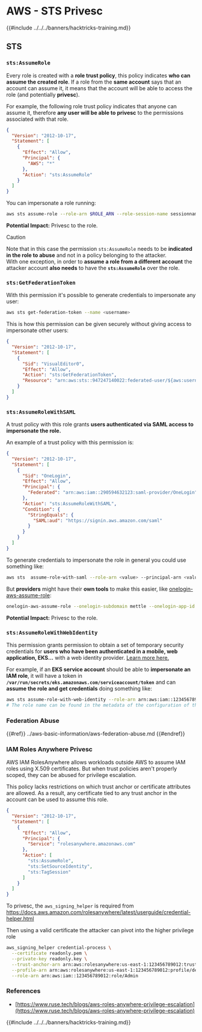 # AWS - STS Privesc

{{#include ../../../banners/hacktricks-training.md}}

## STS

### `sts:AssumeRole`

Every role is created with a **role trust policy**, this policy indicates **who can assume the created role**. If a role from the **same account** says that an account can assume it, it means that the account will be able to access the role (and potentially **privesc**).

For example, the following role trust policy indicates that anyone can assume it, therefore **any user will be able to privesc** to the permissions associated with that role.

```json
{
  "Version": "2012-10-17",
  "Statement": [
    {
      "Effect": "Allow",
      "Principal": {
        "AWS": "*"
      },
      "Action": "sts:AssumeRole"
    }
  ]
}
```

You can impersonate a role running:

```bash
aws sts assume-role --role-arn $ROLE_ARN --role-session-name sessionname
```

**Potential Impact:** Privesc to the role.

> [!CAUTION]
> Note that in this case the permission `sts:AssumeRole` needs to be **indicated in the role to abuse** and not in a policy belonging to the attacker.\
> With one exception, in order to **assume a role from a different account** the attacker account **also needs** to have the **`sts:AssumeRole`** over the role.

### **`sts:GetFederationToken`**

With this permission it's possible to generate credentials to impersonate any user:

```bash
aws sts get-federation-token --name <username>
```

This is how this permission can be given securely without giving access to impersonate other users:

```json
{
  "Version": "2012-10-17",
  "Statement": [
    {
      "Sid": "VisualEditor0",
      "Effect": "Allow",
      "Action": "sts:GetFederationToken",
      "Resource": "arn:aws:sts::947247140022:federated-user/${aws:username}"
    }
  ]
}
```

### `sts:AssumeRoleWithSAML`

A trust policy with this role grants **users authenticated via SAML access to impersonate the role.**

An example of a trust policy with this permission is:

```json
{
  "Version": "2012-10-17",
  "Statement": [
    {
      "Sid": "OneLogin",
      "Effect": "Allow",
      "Principal": {
        "Federated": "arn:aws:iam::290594632123:saml-provider/OneLogin"
      },
      "Action": "sts:AssumeRoleWithSAML",
      "Condition": {
        "StringEquals": {
          "SAML:aud": "https://signin.aws.amazon.com/saml"
        }
      }
    }
  ]
}
```

To generate credentials to impersonate the role in general you could use something like:

```bash
aws sts  assume-role-with-saml --role-arn <value> --principal-arn <value>
```

But **providers** might have their **own tools** to make this easier, like [onelogin-aws-assume-role](https://github.com/onelogin/onelogin-python-aws-assume-role):

```bash
onelogin-aws-assume-role --onelogin-subdomain mettle --onelogin-app-id 283740 --aws-region eu-west-1 -z 3600
```

**Potential Impact:** Privesc to the role.

### `sts:AssumeRoleWithWebIdentity`

This permission grants permission to obtain a set of temporary security credentials for **users who have been authenticated in a mobile, web application, EKS...** with a web identity provider. [Learn more here.](https://docs.aws.amazon.com/STS/latest/APIReference/API_AssumeRoleWithWebIdentity.html)

For example, if an **EKS service account** should be able to **impersonate an IAM role**, it will have a token in **`/var/run/secrets/eks.amazonaws.com/serviceaccount/token`** and can **assume the role and get credentials** doing something like:

```bash
aws sts assume-role-with-web-identity --role-arn arn:aws:iam::123456789098:role/<role_name> --role-session-name something --web-identity-token file:///var/run/secrets/eks.amazonaws.com/serviceaccount/token
# The role name can be found in the metadata of the configuration of the pod
```

### Federation Abuse

{{#ref}}
../aws-basic-information/aws-federation-abuse.md
{{#endref}}

### IAM Roles Anywhere Privesc

AWS IAM RolesAnywhere allows workloads outside AWS to assume IAM roles using X.509 certificates. But when trust policies aren't properly scoped, they can be abused for privilege escalation.

This policy lacks restrictions on which trust anchor or certificate attributes are allowed. As a result, any certificate tied to any trust anchor in the account can be used to assume this role.

```json
{
  "Version": "2012-10-17",
  "Statement": [
    {
      "Effect": "Allow",
      "Principal": {
        "Service": "rolesanywhere.amazonaws.com"
      },
      "Action": [
        "sts:AssumeRole",
        "sts:SetSourceIdentity",
        "sts:TagSession"
      ]
    }
  ]
}

```

To privesc, the `aws_signing_helper` is required from https://docs.aws.amazon.com/rolesanywhere/latest/userguide/credential-helper.html

Then using a valid certificate the attacker can pivot into the higher privilege role 

```bash
aws_signing_helper credential-process \
  --certificate readonly.pem \
  --private-key readonly.key \
  --trust-anchor-arn arn:aws:rolesanywhere:us-east-1:123456789012:trust-anchor/ta-id \
  --profile-arn arn:aws:rolesanywhere:us-east-1:123456789012:profile/default \
  --role-arn arn:aws:iam::123456789012:role/Admin
```


### References

- [https://www.ruse.tech/blogs/aws-roles-anywhere-privilege-escalation](https://www.ruse.tech/blogs/aws-roles-anywhere-privilege-escalation)

{{#include ../../../banners/hacktricks-training.md}}




